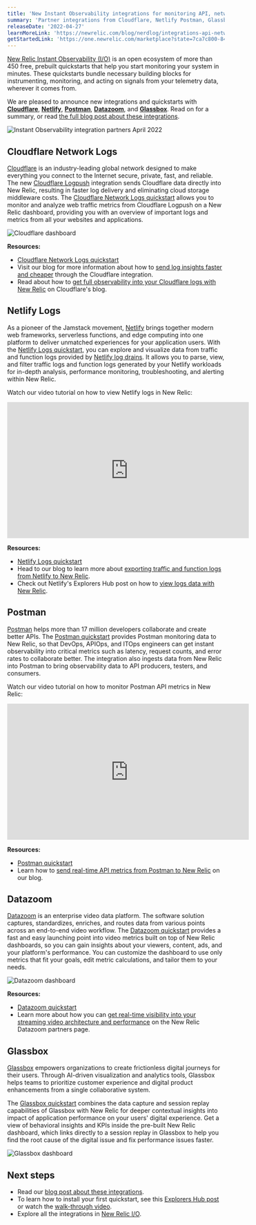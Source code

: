 ```yaml
---
title: 'New Instant Observability integrations for monitoring API, network, application, and streaming performance'
summary: 'Partner integrations from Cloudflare, Netlify Postman, Glassbox, and Datazoom'
releaseDate: '2022-04-27'
learnMoreLink: 'https://newrelic.com/blog/nerdlog/integrations-api-network-streaming-apm'
getStartedLink: 'https://one.newrelic.com/marketplace?state=7ca7c800-845d-8b31-4677-d21bcc061961'
---
```


[New Relic Instant Observability (I/O)](https://newrelic.com/instant-observability/) is an open ecosystem of more than 450 free, prebuilt quickstarts that help you start monitoring your system in minutes. These quickstarts bundle necessary building blocks for instrumenting, monitoring, and acting on signals from your telemetry data, wherever it comes from.

We are pleased to announce new integrations and quickstarts with **[Cloudflare](https://newrelic.com/instant-observability/cloudflare/fc2bb0ac-6622-43c6-8c1f-6a4c26ab5434)**, **[Netlify](https://newrelic.com/instant-observability/netlify-logs/63f08781-18ad-4a89-ae63-49718deee041)**, **[Postman](https://newrelic.com/instant-observability/postman/d465bf08-b737-4bc5-b5ad-dd5be272967b)**, **[Datazoom](https://newrelic.com/instant-observability/datazoom/2ffed926-6ee2-43b2-a942-344192fdf418)**, and **[Glassbox](https://newrelic.com/instant-observability/glassbox/bdb952f3-28db-4ee7-89c6-b00244b0bb73)**. Read on for a summary, or read [the full blog post about these integrations](https://newrelic.com/blog/nerdlog/integrations-api-network-streaming-apm).

![Instant Observability integration partners April 2022](/images/IO-partners-april2022.webp 'Image of Instant Observability integration partners April 2022.')

## Cloudflare Network Logs

[Cloudflare](https://www.cloudflare.com/) is an industry-leading global network designed to make everything you connect to the Internet secure, private, fast, and reliable. The new [Cloudflare Logpush](https://developers.cloudflare.com/logs/) integration sends Cloudflare data directly into New Relic, resulting in faster log delivery and eliminating cloud storage middleware costs. The [Cloudflare Network Logs quickstart](https://newrelic.com/instant-observability/cloudflare/fc2bb0ac-6622-43c6-8c1f-6a4c26ab5434) allows you to monitor and analyze web traffic metrics from Cloudflare Logpush on a New Relic dashboard, providing you with an overview of important logs and metrics from all your websites and applications.

![Cloudflare dashboard](/images/cloudflare-dashboard.webp 'Screenshot of an example Cloudflare dashboard.')

**Resources:**

- [Cloudflare Network Logs quickstart](https://newrelic.com/instant-observability/cloudflare/fc2bb0ac-6622-43c6-8c1f-6a4c26ab5434)
- Visit our blog for more information about how to [send log insights faster and cheaper](https://newrelic.com/blog/how-to-relic/cloudflare-log-integration) through the Cloudflare integration.
- Read about how to [get full observability into your Cloudflare logs with New Relic](https://blog.cloudflare.com/announcing-the-new-relic-direct-log-integration/) on Cloudflare's blog.

## Netlify Logs

As a pioneer of the Jamstack movement, [Netlify](https://www.netlify.com/) brings together modern web frameworks, serverless functions, and edge computing into one platform to deliver unmatched experiences for your application users. With the [Netlify Logs quickstart](https://newrelic.com/instant-observability/netlify-logs/63f08781-18ad-4a89-ae63-49718deee041), you can explore and visualize data from traffic and function logs provided by [Netlify log drains](https://docs.netlify.com/monitor-sites/log-drains/). It allows you to parse, view, and filter traffic logs and function logs generated by your Netlify workloads for in-depth analysis, performance monitoring, troubleshooting, and alerting within New Relic.

Watch our video tutorial on how to view Netlify logs in New Relic:

<iframe width="560" height="315" src="https://www.youtube.com/embed/9rBUDKO5qNs" frameborder="0" allow="accelerometer; autoplay; clipboard-write; encrypted-media; gyroscope; picture-in-picture" allowfullscreen></iframe>

**Resources:**

- [Netlify Logs quickstart](https://newrelic.com/instant-observability/netlify-logs/63f08781-18ad-4a89-ae63-49718deee041)
- Head to our blog to learn more about [exporting traffic and function logs from Netlify to New Relic](https://newrelic.com/blog/nerdlog/monitoring-netlify-sites).
- Check out Netlify's Explorers Hub post on how to [view logs data with New Relic](https://discuss.newrelic.com/t/view-netlify-logs-data-with-new-relic/181114).

## Postman

[Postman](https://www.postman.com/) helps more than 17 million developers collaborate and create better APIs. The [Postman quickstart](https://newrelic.com/instant-observability/postman/d465bf08-b737-4bc5-b5ad-dd5be272967b) provides Postman monitoring data to New Relic, so that DevOps, APIOps, and ITOps engineers can get instant observability into critical metrics such as latency, request counts, and error rates to collaborate better. The integration also ingests data from New Relic into Postman to bring observability data to API producers, testers, and consumers.

Watch our video tutorial on how to monitor Postman API metrics in New Relic:

<iframe width="560" height="315" src="https://www.youtube.com/embed/c9GPsYc7mKY" frameborder="0" allow="accelerometer; autoplay; clipboard-write; encrypted-media; gyroscope; picture-in-picture" allowfullscreen></iframe>

**Resources:**

- [Postman quickstart](https://newrelic.com/instant-observability/postman/d465bf08-b737-4bc5-b5ad-dd5be272967b)
- Learn how to [send real-time API metrics from Postman to New Relic](https://newrelic.com/blog/nerdlog/postman-integration) on our blog.

## Datazoom

[Datazoom](https://www.datazoom.io/) is an enterprise video data platform. The software solution captures, standardizes, enriches, and routes data from various points across an end-to-end video workflow. The [Datazoom quickstart](https://newrelic.com/instant-observability/datazoom/2ffed926-6ee2-43b2-a942-344192fdf418) provides a fast and easy launching point into video metrics built on top of New Relic dashboards, so you can gain insights about your viewers, content, ads, and your platform's performance. You can customize the dashboard to use only metrics that fit your goals, edit metric calculations, and tailor them to your needs.

![Datazoom dashboard](/images/datazoom_dashboard.webp 'Screenshot of Datazoom dashboard.')

**Resources:**

- [Datazoom quickstart](https://newrelic.com/instant-observability/datazoom/2ffed926-6ee2-43b2-a942-344192fdf418)
- Learn more about how you can [get real-time visibility into your streaming video architecture and performance](https://www.datazoom.io/partners/datazoom-and-new-relic/) on the New Relic Datazoom partners page.

## Glassbox

[Glassbox](https://www.glassbox.com/) empowers organizations to create frictionless digital journeys for their users. Through AI-driven visualization and analytics tools, Glassbox helps teams to prioritize customer experience and digital product enhancements from a single collaborative system.

The [Glassbox quickstart](https://newrelic.com/instant-observability/glassbox/bdb952f3-28db-4ee7-89c6-b00244b0bb73) combines the data capture and session replay capabilities of Glassbox with New Relic for deeper contextual insights into impact of application performance on your users' digital experience. Get a view of behavioral insights and KPIs inside the pre-built New Relic dashboard, which links directly to a session replay in Glassbox to help you find the root cause of the digital issue and fix performance issues faster.

![Glassbox dashboard](/images/glassbox-new-relic-integration.webp 'Screenshot of Glassbox dashboard.')

## Next steps

- Read our [blog post about these integrations](https://newrelic.com/blog/nerdlog/integrations-api-network-streaming-apm).
- To learn how to install your first quickstart, see this [Explorers Hub post](https://discuss.newrelic.com/t/how-to-install-your-first-quickstart-to-get-instant-observability-in-new-relic-i-o/164280) or watch the [walk-through video](https://www.youtube.com/watch?v=sFt1Tx5qPRU).
- Explore all the integrations in [New Relic I/O](https://newrelic.com/instant-observability/).
